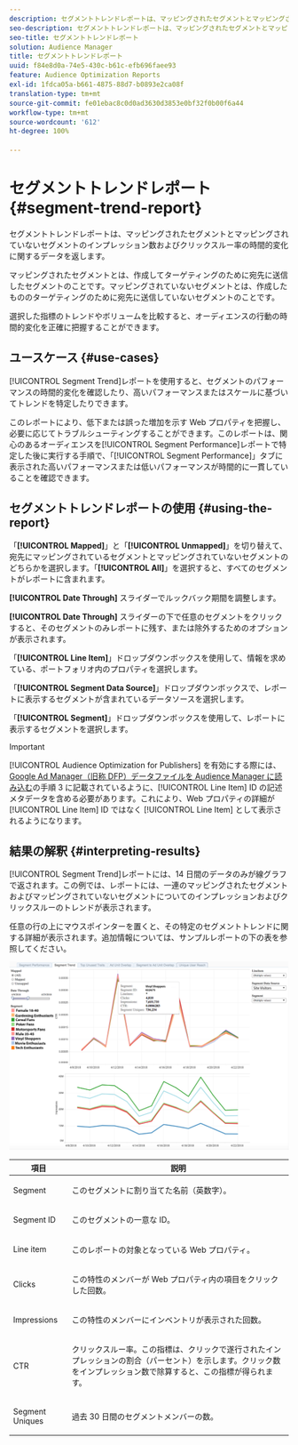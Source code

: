 ```yaml
---
description: セグメントトレンドレポートは、マッピングされたセグメントとマッピングされていないセグメントのインプレッション数およびクリックスルー率の時間的変化に関するデータを返します。マッピングされたセグメントとは、作成してターゲティングのために宛先に送信したセグメントのことです。マッピングされていないセグメントとは、作成したもののターゲティングのために宛先に送信していないセグメントのことです。選択した指標のトレンドやボリュームを比較すると、オーディエンスの行動の時間的変化を正確に把握することができます。
seo-description: セグメントトレンドレポートは、マッピングされたセグメントとマッピングされていないセグメントのインプレッション数およびクリックスルー率の時間的変化に関するデータを返します。マッピングされたセグメントとは、作成してターゲティングのために宛先に送信したセグメントのことです。マッピングされていないセグメントとは、作成したもののターゲティングのために宛先に送信していないセグメントのことです。選択した指標のトレンドやボリュームを比較すると、オーディエンスの行動の時間的変化を正確に把握することができます。
seo-title: セグメントトレンドレポート
solution: Audience Manager
title: セグメントトレンドレポート
uuid: f84e8d0a-74e5-430c-b61c-efb696faee93
feature: Audience Optimization Reports
exl-id: 1fdca05a-b661-4875-88d7-b0893e2ca08f
translation-type: tm+mt
source-git-commit: fe01ebac8c0d0ad3630d3853e0bf32f0b00f6a44
workflow-type: tm+mt
source-wordcount: '612'
ht-degree: 100%

---
```


# セグメントトレンドレポート {#segment-trend-report}

セグメントトレンドレポートは、マッピングされたセグメントとマッピングされていないセグメントのインプレッション数およびクリックスルー率の時間的変化に関するデータを返します。

マッピングされたセグメントとは、作成してターゲティングのために宛先に送信したセグメントのことです。マッピングされていないセグメントとは、作成したもののターゲティングのために宛先に送信していないセグメントのことです。

選択した指標のトレンドやボリュームを比較すると、オーディエンスの行動の時間的変化を正確に把握することができます。

## ユースケース {#use-cases}

[!UICONTROL Segment Trend]レポートを使用すると、セグメントのパフォーマンスの時間的変化を確認したり、高いパフォーマンスまたはスケールに基づいてトレンドを特定したりできます。

このレポートにより、低下または誤った増加を示す Web プロパティを把握し、必要に応じてトラブルシューティングすることができます。このレポートは、関心のあるオーディエンスを[!UICONTROL Segment Performance]レポートで特定した後に実行する手順で、「[!UICONTROL Segment Performance]」タブに表示された高いパフォーマンスまたは低いパフォーマンスが時間的に一貫していることを確認できます。

## セグメントトレンドレポートの使用 {#using-the-report}

「**[!UICONTROL Mapped]**」と「**[!UICONTROL Unmapped]**」を切り替えて、宛先にマッピングされているセグメントとマッピングされていないセグメントのどちらかを選択します。「**[!UICONTROL All]**」を選択すると、すべてのセグメントがレポートに含まれます。

**[!UICONTROL Date Through]** スライダーでルックバック期間を調整します。

**[!UICONTROL Date Through]** スライダーの下で任意のセグメントをクリックすると、そのセグメントのみレポートに残す、または除外するためのオプションが表示されます。

「**[!UICONTROL Line Item]**」ドロップダウンボックスを使用して、情報を求めている、ポートフォリオ内のプロパティを選択します。

「**[!UICONTROL Segment Data Source]**」ドロップダウンボックスで、レポートに表示するセグメントが含まれているデータソースを選択します。

「**[!UICONTROL Segment]**」ドロップダウンボックスを使用して、レポートに表示するセグメントを選択します。

>[!IMPORTANT]
>
>[!UICONTROL Audience Optimization for Publishers] を有効にする際には、[Google Ad Manager（旧称 DFP）データファイルを Audience Manager に読み込む](../../../reporting/audience-optimization-reports/aor-publishers/import-dfp.md)の手順 3 に記載されているように、[!UICONTROL Line Item] ID の記述メタデータを含める必要があります。これにより、Web プロパティの詳細が [!UICONTROL Line Item] ID ではなく [!UICONTROL Line Item] として表示されるようになります。

## 結果の解釈 {#interpreting-results}

[!UICONTROL Segment Trend]レポートには、14 日間のデータのみが線グラフで返されます。この例では、レポートには、一連のマッピングされたセグメントおよびマッピングされていないセグメントについてのインプレッションおよびクリックスルーのトレンドが表示されます。

任意の行の上にマウスポインターを置くと、その特定のセグメントトレンドに関する詳細が表示されます。追加情報については、サンプルレポートの下の表を参照してください。

![](assets/publisher_segment_trend.png)

<table id="table_AFE2540583C34835B04584693ADFD26A"> 
 <thead> 
  <tr> 
   <th colname="col1" class="entry"> 項目 </th> 
   <th colname="col2" class="entry"> 説明 </th> 
  </tr>
 </thead>
 <tbody> 
  <tr> 
   <td colname="col1"> <p><span class="wintitle"> Segment</span> </p> </td> 
   <td colname="col2"> <p>このセグメントに割り当てた名前（英数字）。 </p> </td> 
  </tr> 
  <tr> 
   <td colname="col1"> <p><span class="wintitle"> Segment ID</span> </p> </td> 
   <td colname="col2"> <p>このセグメントの一意な ID。 </p> </td> 
  </tr> 
  <tr> 
   <td colname="col1"> <p><span class="wintitle"> Line item</span> </p> </td> 
   <td colname="col2"> <p>このレポートの対象となっている Web プロパティ。 </p> </td> 
  </tr> 
  <tr> 
   <td colname="col1"> <p><span class="wintitle"> Clicks</span> </p> </td> 
   <td colname="col2"> <p>この特性のメンバーが Web プロパティ内の項目をクリックした回数。 </p> </td> 
  </tr> 
  <tr> 
   <td colname="col1"> <p><span class="wintitle"> Impressions</span> </p> </td> 
   <td colname="col2"> <p>この特性のメンバーにインベントリが表示された回数。 </p> </td> 
  </tr> 
  <tr> 
   <td colname="col1"> <p><span class="wintitle"> CTR</span> </p> </td> 
   <td colname="col2"> <p>クリックスルー率。この指標は、クリックで遂行されたインプレッションの割合（パーセント）を示します。クリック数をインプレッション数で除算すると、この指標が得られます。 </p> </td> 
  </tr> 
  <tr> 
   <td colname="col1"> <p><span class="wintitle"> Segment Uniques</span> </p> </td> 
   <td colname="col2"> <p>過去 30 日間のセグメントメンバーの数。 </p> </td> 
  </tr> 
 </tbody> 
</table>
